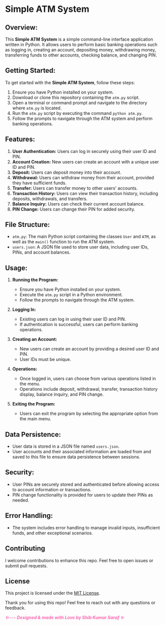 # Simple ATM System

## Overview:
This **Simple ATM System** is a simple command-line interface application written in Python. It allows users to perform basic banking operations such as logging in, creating an account, depositing money, withdrawing money, transferring funds to other accounts, checking balance, and changing PIN.

## Getting Started:
To get started with the **Simple ATM System**, follow these steps:
1. Ensure you have Python installed on your system.
2. Download or clone this repository containing the ```atm.py``` script.
3. Open a terminal or command prompt and navigate to the directory where ```atm.py``` is located.
4. Run the ```atm.py``` script by executing the command ```python atm.py```.
5. Follow the prompts to navigate through the ATM system and perform banking operations.

## Features:
1. **User Authentication:** Users can log in securely using their user ID and PIN.
2. **Account Creation:** New users can create an account with a unique user ID and PIN.
3. **Deposit:** Users can deposit money into their account.
4. **Withdrawal:** Users can withdraw money from their account, provided they have sufficient funds.
5. **Transfer:** Users can transfer money to other users' accounts.
6. **Transaction History:** Users can view their transaction history, including deposits, withdrawals, and transfers.
7. **Balance Inquiry:** Users can check their current account balance.
8. **PIN Change:** Users can change their PIN for added security.

## File Structure:
- `atm.py`: The main Python script containing the classes `User` and `ATM`, as well as the `main()` function to run the ATM system.
- `users.json`: A JSON file used to store user data, including user IDs, PINs, and account balances.

## Usage:
1. **Running the Program:**
   - Ensure you have Python installed on your system.
   - Execute the `atm.py` script in a Python environment.
   - Follow the prompts to navigate through the ATM system.

2. **Logging In:**
   - Existing users can log in using their user ID and PIN.
   - If authentication is successful, users can perform banking operations.

3. **Creating an Account:**
   - New users can create an account by providing a desired user ID and PIN.
   - User IDs must be unique.

4. **Operations:**
   - Once logged in, users can choose from various operations listed in the menu.
   - Operations include deposit, withdrawal, transfer, transaction history display, balance inquiry, and PIN change.

5. **Exiting the Program:**
   - Users can exit the program by selecting the appropriate option from the main menu.

## Data Persistence:
- User data is stored in a JSON file named `users.json`.
- User accounts and their associated information are loaded from and saved to this file to ensure data persistence between sessions.

## Security:
- User PINs are securely stored and authenticated before allowing access to account information or transactions.
- PIN change functionality is provided for users to update their PINs as needed.

## Error Handling:
- The system includes error handling to manage invalid inputs, insufficient funds, and other exceptional scenarios.

## Contributing<a name="contributing"></a>

I welcome contributions to enhance this repo. Feel free to open issues or submit pull requests.

## License<a name="license"></a>

This project is licensed under the [MIT License](LICENSE).

Thank you for using this repo! Feel free to reach out with any questions or feedback.

<em style="color: #ff66b2; font-weight: bold;">✨ --- Designed & made with Love by Shib Kumar Saraf ✨</em>
